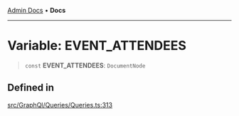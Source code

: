 [Admin Docs](/) • **Docs**

***

# Variable: EVENT\_ATTENDEES

> `const` **EVENT\_ATTENDEES**: `DocumentNode`

## Defined in

[src/GraphQl/Queries/Queries.ts:313](https://github.com/PalisadoesFoundation/talawa-admin/blob/main/src/GraphQl/Queries/Queries.ts#L313)
